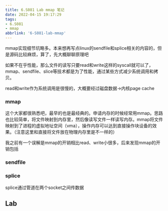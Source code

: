```yaml
---
title: 6.S081 Lab mmap 笔记
date: 2022-04-15 19:17:29
tags:
- 6.S081
- mmap
abbrlink: '6-S081-lab-mmap'
---
```

mmap实现细节坑略多。本来想再写点linux的sendfile和splice相关的内容的，但是源码比较麻烦，算了，先大概聊聊原理吧
<!-- more -->

如果不在乎性能，那么文件的读写只要read和write这样的syscall就可以了，mmap、sendfile、slice等技术都是为了性能，通过某些方式减少系统调用和拷贝。

read和write作为系统调用是很慢的，大概要经过磁盘数据->内核page cache

### mmap

这个大家都很熟悉吧，最早的也是最经典的。申请内存的时候经常用mmap。思路也比较简单，将文件映射到内存里，然后像读写文件一样读写内存。mmap将文件映射到了进程的虚拟地址空间（vma），操作内存可以达到直接操作块设备的效果。（注意这里和直接将文件放在物理内存里是不一样的）

我之前有一个误解是mmap的开销相比read、write小很多，后来发现mmap的开销包括

### sendfile

### splice

splice通过管道在两个socket之间传数据

## Lab

